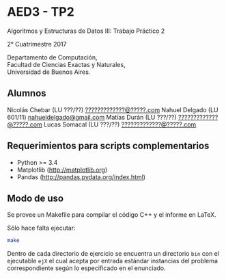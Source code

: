 AED3 - TP2
=====

Algoritmos y Estructuras de Datos III: Trabajo Práctico 2

2° Cuatrimestre 2017

Departamento de Computación,  
Facultad de Ciencias Exactas y Naturales,  
Universidad de Buenos Aires.

Alumnos
-------

Nicolás Chebar (LU ???/??) [?????????????@?????.com](mailto:?????????????@?????.com)
Nahuel Delgado (LU 601/11) [nahueldelgado@gmail.com](mailto:nahueldelgado@gmail.com)
Matías Durán (LU ???/??) [?????????????@?????.com](mailto:?????????????@?????.com)
Lucas Somacal (LU ???/??) [?????????????@?????.com](mailto:?????????????@?????.com)

Requerimientos para scripts complementarios
--------------

- Python >= 3.4
- Matplotlib (http://matplotlib.org)
- Pandas (http://pandas.pydata.org/index.html)

Modo de uso
-----------

Se provee un Makefile para compilar el código C++ y el informe en LaTeX.

Sólo hace falta ejecutar:

```bash
make
```

Dentro de cada directorio de ejercicio se encuentra un directorio `bin` con el ejecutable `ejX` el cual acepta por entrada estándar instancias del problema correspondiente según lo especificado en el enunciado.
